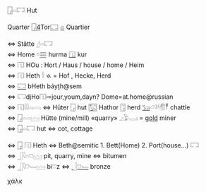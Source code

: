𓉗𓏏𓉐 Hut  

Quarter 𓉗[4](4)Tor[𓉐](𓉐) [𓊖](𓊖) Quartier  

⇔ Stätte [𓊨](𓊨)𓏏𓉐  
⇔ Home 𓏌𓈗  hurma [𓉔](𓉔) kur  
⇔ 𓉔	HOu : Hort / Haus / house / home / Heim  
⇔ 𓉔 Heth 𓎛 𐤇 = Hof , Hecke, Herd  
⇔ [𓉐](𓉐) bHeth báyṯh@sem  
⇔ 𓉐djHo𓉔⇨jour,youm,dayn? Dome=at.home@russian  
⇔ 𓉔𓇋𓇋𓏏𓇯 ⇔ Hüter 𓉗 hut [𓉡](𓉡) Hathor 𓉞 herd [𓃒](𓃒)𓃿𓃾𓋧𓏣 chattle  
⇔ 𓉗𓏏𓏏𓈉 Hütte (mine/mill) «quarry» 𓈎𓅱𓂋𓏤  = [gold](Gold) miner  
⇔ 𓉗𓏏𓉐  hut ⇔ cot, cottage  

⇔ 𓉗 𓉔 Heth ⇔ Beth@semitic  1. Bett(Home) 2. Port(house…) 𓉐  
⇔ 𓃀𓇋𓏏𓈞𓈉 pit, quarry, mine   ⇔  bitumen  
⇔ 𓃀𓇋𓈞𓄑𓈉 bi𓈞z  ⇔ [𓃀](𓃀)[𓈞](𓈞)[𓄑](𓄑) bronze  

χάλκ  